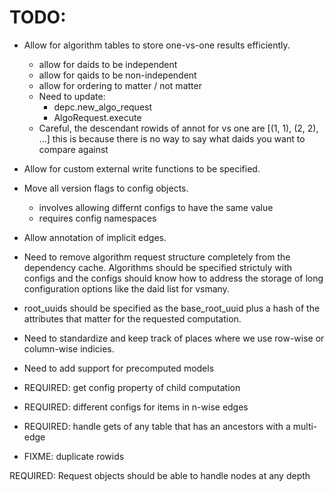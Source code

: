 # TODO:

* Allow for algorithm tables to store one-vs-one results efficiently.
    - allow for daids to be independent 
    - allow for qaids to be non-independent
    - allow for ordering to matter / not matter
    - Need to update:
        - depc.new_algo_request
        - AlgoRequest.execute
    - Careful, the descendant rowids of annot for vs one are [(1, 1), (2, 2), ...]
      this is because there is no way to say what daids you want to compare against

* Allow for custom external write functions to be specified.

* Move all version flags to config objects.
    - involves allowing differnt configs to have the same value
    - requires config namespaces

* Allow annotation of implicit edges.


* Need to remove algorithm request structure completely from the dependency
  cache. Algorithms should be specified strictuly with configs and the 
  configs should know how to address the storage of long configuration 
  options like the daid list for vsmany.


* root\_uuids should be specified as the base\_root\_uuid plus a hash of the
  attributes that matter for the requested computation.

* Need to standardize and keep track of places where we use row-wise or
  column-wise indicies.


* Need to add support for precomputed models


* REQUIRED: get config property of child computation
* REQUIRED: different configs for items in n-wise edges
* REQUIRED: handle gets of any table that has an ancestors with a multi-edge


* FIXME: duplicate rowids

REQUIRED: Request objects should be able to handle nodes at any depth
